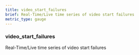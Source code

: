 ```yaml
---
title: video_start_failures
brief: Real-Time/Live time series of video start failures
metric_type: gauge
---
```

### video_start_failures

Real-Time/Live time series of video start failures